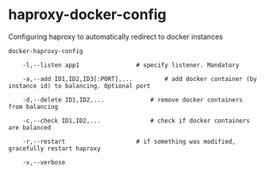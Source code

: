haproxy-docker-config
=====================

Configuring haproxy to automatically redirect to docker instances


```
docker-haproxy-config  

	-l,--listen app1				# specify listener. Mandatory

	-a,--add ID1,ID2,ID3[:PORT],...			# add docker container (by instance id) to balancing. Optional port

	-d,--delete ID1,ID2,...				# remove docker containers from balancing

	-c,--check ID1,ID2,...				# check if docker containers are balanced

	-r,--restart					# if something was modified, gracefully restart haproxy

    -v,--verbose
  ```
